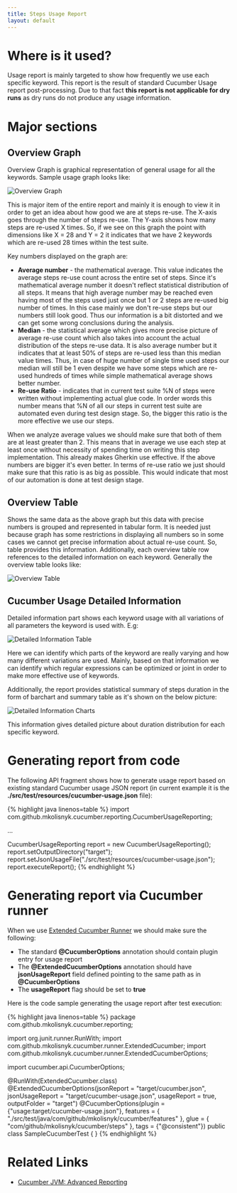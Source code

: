 ```yaml
---
title: Steps Usage Report
layout: default
---
```


# Where is it used?

Usage report is mainly targeted to show how frequently we use each specific keyword. This report is the result of standard Cucumber Usage report post-processing.
Due to that fact **this report is not applicable for dry runs** as dry runs do not produce any usage information. 

# Major sections

## Overview Graph

Overview Graph is graphical representation of general usage for all the keywords. Sample usage graph looks like: 

![Overview Graph](/cucumber-reports/images/usage-report/overview-graph.png)

This is major item of the entire report and mainly it is enough to view it in order to get an idea about how good we are at steps re-use.
The X-axis goes through the number of steps re-use. The Y-axis shows how many steps are re-used X times.
So, if we see on this graph the point with dimensions like X = 28 and Y = 2 it indicates that we have 2 keywords which are re-used 28 times within the test suite. 

Key numbers displayed on the graph are:

* **Average number** - the mathematical average. This value indicates the average steps re-use count across the entire set of steps. Since it's mathematical average number it doesn't reflect statistical distribution of all steps. It means that high average number may be reached even having most of the steps used just once but 1 or 2 steps are re-used big number of times. In this case mainly we don't re-use steps but our numbers still look good. Thus our information is a bit distorted and we can get some wrong conclusions during the analysis. 
* **Median** - the statistical average which gives more precise picture of average re-use count which also takes into account the actual distribution of the steps re-use data. It is also average number but it indicates that at least 50% of steps are re-used less than this median value times. Thus, in case of huge number of single time used steps our median will still be 1 even despite we have some steps which are re-used hundreds of times while simple mathematical average shows better number. 
* **Re-use Ratio** - indicates that in current test suite %N of steps were written without implementing actual glue code. In order words this number means that %N of all our steps in current test suite are automated even during test design stage. So, the bigger this ratio is the more effective we use our steps. 

When we analyze average values we should make sure that both of them are at least greater than 2. This means that in average we use each step at least once without necessity of spending time on writing this step implementation. This already makes Gherkin use effective. If the above numbers are bigger it's even better. 
In terms of re-use ratio we just should make sure that this ratio is as big as possible. This would indicate that most of our automation is done at test design stage. 

## Overview Table

Shows the same data as the above graph but this data with precise numbers is grouped and represented in tabular form.
It is needed just because graph has some restrictions in displaying all numbers so in some cases we cannot get precise information about actual re-use count.
So, table provides this information. Additionally, each overview table row references to the detailed information on each keyword. Generally the overview table
looks like:

![Overview Table](/cucumber-reports/images/usage-report/overview-table.png)

## Cucumber Usage Detailed Information

Detailed information part shows each keyword usage with all variations of all parameters the keyword is used with. E.g:

![Detailed Information Table](/cucumber-reports/images/usage-report/detailed-information-table.png)

Here we can identify which parts of the keyword are really varying and how many different variations are used. Mainly, based on that information we can identify which regular expressions can be optimized or joint in order to make more effective use of keywords.

Additionally, the report provides statistical summary of steps duration in the form of barchart and summary table as it's shown on the below picture:

![Detailed Information Charts](/cucumber-reports/images/usage-report/detailed-information-charts.png)

This information gives detailed picture about duration distribution for each specific keyword.

# Generating report from code

The following API fragment shows how to generate usage report based on existing standard Cucumber usage JSON report (in current example it is the **./src/test/resources/cucumber-usage.json** file):

{% highlight java linenos=table %}
import com.github.mkolisnyk.cucumber.reporting.CucumberUsageReporting;

...

CucumberUsageReporting report = new CucumberUsageReporting();
report.setOutputDirectory("target");
report.setJsonUsageFile("./src/test/resources/cucumber-usage.json");
report.executeReport();
{% endhighlight %}

# Generating report via Cucumber runner

When we use [Extended Cucumber Runner](/cucumber-reports/extended-cucumber-runner) we should make sure the following:

* The standard **@CucumberOptions** annotation should contain plugin entry for usage report
* The **@ExtendedCucumberOptions** annotation should have **jsonUsageReport** field defined pointing to the same path as in **@CucumberOptions**
* The **usageReport** flag should be set to **true**

Here is the code sample generating the usage report after test execution:

{% highlight java linenos=table %}
package com.github.mkolisnyk.cucumber.reporting;

import org.junit.runner.RunWith;
import com.github.mkolisnyk.cucumber.runner.ExtendedCucumber;
import com.github.mkolisnyk.cucumber.runner.ExtendedCucumberOptions;

import cucumber.api.CucumberOptions;

@RunWith(ExtendedCucumber.class)
@ExtendedCucumberOptions(jsonReport = "target/cucumber.json",
        jsonUsageReport = "target/cucumber-usage.json",
        usageReport = true,
        outputFolder = "target")
@CucumberOptions(plugin = {"usage:target/cucumber-usage.json"},
        features = { "./src/test/java/com/github/mkolisnyk/cucumber/features" },
        glue = { "com/github/mkolisnyk/cucumber/steps" },
        tags = {"@consistent"})
public class SampleCucumberTest {
}
{% endhighlight %}

# Related Links

* [Cucumber JVM: Advanced Reporting](http://mkolisnyk.blogspot.com/2015/05/cucumber-jvm-advanced-reporting.html)